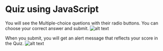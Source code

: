 # Quiz using JavaScript

You will see the Multiple-choice quetions with their radio buttons. You can choose your correct answer and submit.
![alt text](https://github.com/parthmshah1302/QuizUsingJS/blob/main/Screenshots/1.png)

When you submit, you will get an alert message that reflects your score in the Quiz. 
![alt text](https://github.com/parthmshah1302/QuizUsingJS/blob/main/Screenshots/2.png)





